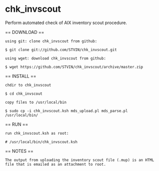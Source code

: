 chk_invscout
============

Perform automated check of AIX inventory scout procedure.


== DOWNLOAD ==

	using git: clone chk_invscout from github:

	$ git clone git://github.com/STVIN/chk_invscout.git

	using wget: download chk_invscout from github:

	$ wget https://github.com/STVIN/chk_invscout/archive/master.zip


== INSTALL ==

	chdir to chk_invscout

	$ cd chk_invscout

	copy files to /usr/local/bin

	$ sudo cp -i chk_invscout.ksh mds_upload.pl mds_parse.pl /usr/local/bin/


== RUN ==

	run chk_invscout.ksh as root:

	# /usr/local/bin/chk_invscout.ksh


== NOTES ==

	The output from uploading the inventory scout file (.mup) is an HTML file that is emailed as an attachment to root.

